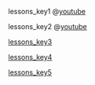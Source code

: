  
lessons_key1
@[youtube](ZHgyNZ0pGPc)


lessons_key2
@[youtube](uJKy4Jp-84w)



[lessons_key3](https://docs.google.com/presentation/d/1sjVwBhlkIudcKKPEEF09Kiw82FRZbtcjcQfXfTFSfFA/edit#slide=id.p)


[lessons_key4](https://docs.google.com/presentation/d/1gTWSspgNILJpfZzoBwBy6v0YI7GxNQezlwg5NG8AI5c/edit#slide=id.p)


[lessons_key5](https://docs.google.com/presentation/d/1UBrqZ4DNvdAHJgaOPmMi9FvQCn4QAIBtPtuM4-DSWU4/edit#slide=id.p)
